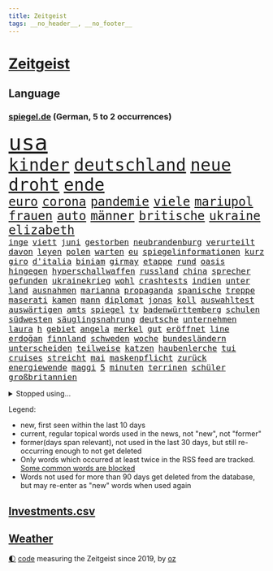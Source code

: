 ```yaml
---
title: Zeitgeist
tags: __no_header__, __no_footer__
---
```


# [Zeitgeist](https://oliz.io/zeitgeist/)

## Language

<h3><a href="https://www.spiegel.de" target="_blank">spiegel.de</a> (German, 5 to 2 occurrences)</h3>
<p style="font-family:monospace">
<span style="font-size:32pt"><a href="news_links.html#usa" class="current">usa</a></span>
<br>
<span style="font-size:25pt"><a href="news_links.html#kinder" class="current">kinder</a></span>
<span style="font-size:25pt"><a href="news_links.html#deutschland" class="current">deutschland</a></span>
<span style="font-size:25pt"><a href="news_links.html#neue" class="current">neue</a></span>
<span style="font-size:25pt"><a href="news_links.html#droht" class="current">droht</a></span>
<span style="font-size:25pt"><a href="news_links.html#ende" class="current">ende</a></span>
<br>
<span style="font-size:18pt"><a href="news_links.html#euro" class="current">euro</a></span>
<span style="font-size:18pt"><a href="news_links.html#corona" class="current">corona</a></span>
<span style="font-size:18pt"><a href="news_links.html#pandemie" class="current">pandemie</a></span>
<span style="font-size:18pt"><a href="news_links.html#viele" class="current">viele</a></span>
<span style="font-size:18pt"><a href="news_links.html#mariupol" class="current">mariupol</a></span>
<span style="font-size:18pt"><a href="news_links.html#frauen" class="current">frauen</a></span>
<span style="font-size:18pt"><a href="news_links.html#auto" class="current">auto</a></span>
<span style="font-size:18pt"><a href="news_links.html#männer" class="current">männer</a></span>
<span style="font-size:18pt"><a href="news_links.html#britische" class="current">britische</a></span>
<span style="font-size:18pt"><a href="news_links.html#ukraine" class="current">ukraine</a></span>
<span style="font-size:18pt"><a href="news_links.html#elizabeth" class="current">elizabeth</a></span>
<br>
<span style="font-size:12pt"><a href="news_links.html#inge" class="new">inge</a></span>
<span style="font-size:12pt"><a href="news_links.html#viett" class="new">viett</a></span>
<span style="font-size:12pt"><a href="news_links.html#juni" class="current">juni</a></span>
<span style="font-size:12pt"><a href="news_links.html#gestorben" class="current">gestorben</a></span>
<span style="font-size:12pt"><a href="news_links.html#neubrandenburg" class="current">neubrandenburg</a></span>
<span style="font-size:12pt"><a href="news_links.html#verurteilt" class="current">verurteilt</a></span>
<span style="font-size:12pt"><a href="news_links.html#davon" class="current">davon</a></span>
<span style="font-size:12pt"><a href="news_links.html#leyen" class="current">leyen</a></span>
<span style="font-size:12pt"><a href="news_links.html#polen" class="current">polen</a></span>
<span style="font-size:12pt"><a href="news_links.html#warten" class="current">warten</a></span>
<span style="font-size:12pt"><a href="news_links.html#eu" class="current">eu</a></span>
<span style="font-size:12pt"><a href="news_links.html#spiegelinformationen" class="current">spiegelinformationen</a></span>
<span style="font-size:12pt"><a href="news_links.html#kurz" class="current">kurz</a></span>
<span style="font-size:12pt"><a href="news_links.html#giro" class="current">giro</a></span>
<span style="font-size:12pt"><a href="news_links.html#d'italia" class="current">d'italia</a></span>
<span style="font-size:12pt"><a href="news_links.html#biniam" class="current">biniam</a></span>
<span style="font-size:12pt"><a href="news_links.html#girmay" class="current">girmay</a></span>
<span style="font-size:12pt"><a href="news_links.html#etappe" class="current">etappe</a></span>
<span style="font-size:12pt"><a href="news_links.html#rund" class="current">rund</a></span>
<span style="font-size:12pt"><a href="news_links.html#oasis" class="current">oasis</a></span>
<span style="font-size:12pt"><a href="news_links.html#hingegen" class="current">hingegen</a></span>
<span style="font-size:12pt"><a href="news_links.html#hyperschallwaffen" class="new">hyperschallwaffen</a></span>
<span style="font-size:12pt"><a href="news_links.html#russland" class="current">russland</a></span>
<span style="font-size:12pt"><a href="news_links.html#china" class="current">china</a></span>
<span style="font-size:12pt"><a href="news_links.html#sprecher" class="current">sprecher</a></span>
<span style="font-size:12pt"><a href="news_links.html#gefunden" class="current">gefunden</a></span>
<span style="font-size:12pt"><a href="news_links.html#ukrainekrieg" class="current">ukrainekrieg</a></span>
<span style="font-size:12pt"><a href="news_links.html#wohl" class="current">wohl</a></span>
<span style="font-size:12pt"><a href="news_links.html#crashtests" class="new">crashtests</a></span>
<span style="font-size:12pt"><a href="news_links.html#indien" class="current">indien</a></span>
<span style="font-size:12pt"><a href="news_links.html#unter" class="current">unter</a></span>
<span style="font-size:12pt"><a href="news_links.html#land" class="current">land</a></span>
<span style="font-size:12pt"><a href="news_links.html#ausnahmen" class="current">ausnahmen</a></span>
<span style="font-size:12pt"><a href="news_links.html#marianna" class="new">marianna</a></span>
<span style="font-size:12pt"><a href="news_links.html#propaganda" class="current">propaganda</a></span>
<span style="font-size:12pt"><a href="news_links.html#spanische" class="current">spanische</a></span>
<span style="font-size:12pt"><a href="news_links.html#treppe" class="new">treppe</a></span>
<span style="font-size:12pt"><a href="news_links.html#maserati" class="new">maserati</a></span>
<span style="font-size:12pt"><a href="news_links.html#kamen" class="current">kamen</a></span>
<span style="font-size:12pt"><a href="news_links.html#mann" class="current">mann</a></span>
<span style="font-size:12pt"><a href="news_links.html#diplomat" class="current">diplomat</a></span>
<span style="font-size:12pt"><a href="news_links.html#jonas" class="current">jonas</a></span>
<span style="font-size:12pt"><a href="news_links.html#koll" class="new">koll</a></span>
<span style="font-size:12pt"><a href="news_links.html#auswahltest" class="new">auswahltest</a></span>
<span style="font-size:12pt"><a href="news_links.html#auswärtigen" class="current">auswärtigen</a></span>
<span style="font-size:12pt"><a href="news_links.html#amts" class="new">amts</a></span>
<span style="font-size:12pt"><a href="news_links.html#spiegel" class="current">spiegel</a></span>
<span style="font-size:12pt"><a href="news_links.html#tv" class="current">tv</a></span>
<span style="font-size:12pt"><a href="news_links.html#badenwürttemberg" class="current">badenwürttemberg</a></span>
<span style="font-size:12pt"><a href="news_links.html#schulen" class="current">schulen</a></span>
<span style="font-size:12pt"><a href="news_links.html#südwesten" class="current">südwesten</a></span>
<span style="font-size:12pt"><a href="news_links.html#säuglingsnahrung" class="new">säuglingsnahrung</a></span>
<span style="font-size:12pt"><a href="news_links.html#deutsche" class="current">deutsche</a></span>
<span style="font-size:12pt"><a href="news_links.html#unternehmen" class="current">unternehmen</a></span>
<span style="font-size:12pt"><a href="news_links.html#laura" class="current">laura</a></span>
<span style="font-size:12pt"><a href="news_links.html#h" class="current">h</a></span>
<span style="font-size:12pt"><a href="news_links.html#gebiet" class="current">gebiet</a></span>
<span style="font-size:12pt"><a href="news_links.html#angela" class="current">angela</a></span>
<span style="font-size:12pt"><a href="news_links.html#merkel" class="current">merkel</a></span>
<span style="font-size:12pt"><a href="news_links.html#gut" class="current">gut</a></span>
<span style="font-size:12pt"><a href="news_links.html#eröffnet" class="current">eröffnet</a></span>
<span style="font-size:12pt"><a href="news_links.html#line" class="new">line</a></span>
<span style="font-size:12pt"><a href="news_links.html#erdoğan" class="current">erdoğan</a></span>
<span style="font-size:12pt"><a href="news_links.html#finnland" class="current">finnland</a></span>
<span style="font-size:12pt"><a href="news_links.html#schweden" class="current">schweden</a></span>
<span style="font-size:12pt"><a href="news_links.html#woche" class="current">woche</a></span>
<span style="font-size:12pt"><a href="news_links.html#bundesländern" class="current">bundesländern</a></span>
<span style="font-size:12pt"><a href="news_links.html#unterscheiden" class="current">unterscheiden</a></span>
<span style="font-size:12pt"><a href="news_links.html#teilweise" class="current">teilweise</a></span>
<span style="font-size:12pt"><a href="news_links.html#katzen" class="current">katzen</a></span>
<span style="font-size:12pt"><a href="news_links.html#haubenlerche" class="new">haubenlerche</a></span>
<span style="font-size:12pt"><a href="news_links.html#tui" class="current">tui</a></span>
<span style="font-size:12pt"><a href="news_links.html#cruises" class="current">cruises</a></span>
<span style="font-size:12pt"><a href="news_links.html#streicht" class="current">streicht</a></span>
<span style="font-size:12pt"><a href="news_links.html#mai" class="current">mai</a></span>
<span style="font-size:12pt"><a href="news_links.html#maskenpflicht" class="current">maskenpflicht</a></span>
<span style="font-size:12pt"><a href="news_links.html#zurück" class="current">zurück</a></span>
<span style="font-size:12pt"><a href="news_links.html#energiewende" class="current">energiewende</a></span>
<span style="font-size:12pt"><a href="news_links.html#maggi" class="new">maggi</a></span>
<span style="font-size:12pt"><a href="news_links.html#5" class="current">5</a></span>
<span style="font-size:12pt"><a href="news_links.html#minuten" class="current">minuten</a></span>
<span style="font-size:12pt"><a href="news_links.html#terrinen" class="new">terrinen</a></span>
<span style="font-size:12pt"><a href="news_links.html#schüler" class="current">schüler</a></span>
<span style="font-size:12pt"><a href="news_links.html#großbritannien" class="current">großbritannien</a></span>
</p>
<details>
<summary>Stopped using...</summary>
<p class="former" style="font-size:12pt">
boot(573) mittelmeer(573) wirkte(573) katze(572) fenster(571) höchsten(571) manöver(571) regel(571) stecken(571) eskalation(570) nachfolge(570) uhr(570) verrät(570) ausländische(569) geholt(569) gott(569) massiver(569) sicherheitsbehörden(569) stoppte(569) asche(568) beantragen(568) beeinflussen(568) gefüllt(568) kanzlerin(568) liege(568) scheidet(568) toni(568) 6(567) bestreitet(567) britischer(567) energien(567) erfahren(567) früherer(567) funktioniert(567) mahnt(567) märchen(567) nachwuchs(567) strafmaßnahmen(567) umstrittener(567) verwendet(567) überlebt(567) 50000(566) attackieren(566) aufmerksamkeit(566) babys(566) billionen(566) d(566) einreisen(566) froh(566) gewaltige(566) gäste(566) jüngeren(566) kündigung(566) liste(566) maria(566) mütter(566) verhältnis(566) atlantik(565) krankenhäuser(565) körper(565) maß(565) organisationen(565) pferd(565) rechtsextremismus(565) scheiterte(565) schweigt(565) spanier(565) vergeben(565) versprach(565) widerspruch(565) zurückkehren(565) 130(564) atmosphäre(564) brücke(564) coronawelle(564) co₂(564) ddr(564) gekostet(564) jung(564) lehnen(564) still(564) usschauspielerin(564) verlängerung(564) verschärfung(564) versäumnisse(564) 400(563) ausfallen(563) erholung(563) gesagt(563) größter(563) jahrhundert(563) jahrzehnte(563) kritisierte(563) portugal(563) stets(563) street(563) taten(563) belarussischen(562) brauchte(562) drohungen(562) hintergründe(562) käufer(562) selben(562) stück(562) tore(562) verdächtiger(562) vorher(562) weder(562) zählen(562) csuchef(561) entwurf(561) gelassen(561) hans(561) hölle(561) peru(561) rassistischer(561) reißt(561) schwester(561) standort(561) verhängen(561) billie(560) dadurch(560) eugh(560) kochinstituts(560) nutzte(560) rettungskräfte(560) sensation(560) texas(560) 3000(559) eilish(559) gebrochen(559) impfstoff(559) infektion(559) leichte(559) lüge(559) lügen(559) sichern(559) smith(559) verbrechen(559) vertrauen(559) werbung(559) anbieter(558) digitaler(558) park(558) taiwan(558) werke(558) wiederholt(558) angenommen(557) finanzieren(557) jüngere(557) ministerpräsidenten(557) norbert(557) philip(557) schnelltests(557) schwindet(557) verlauf(557) zwischenzeitlich(557) 2011(556) berät(556) ergibt(556) meint(556) schlimmste(556) viertelfinale(556) wende(556) dar(555) e(555) siegen(555) bestehen(554) goldenen(554) mode(554) demokratische(553) frische(553) hotels(553) seltsame(553) solange(553) verbände(553) kryptowährung(552) verfehlt(552) 2030(551) angerichtet(551) möglicherweise(551) neuauflage(551) marsch(550) testet(550) wiederholen(550) entspannung(549) erwischt(549) konsum(549) rechtzeitig(549) staffel(549) 600(548) emissionen(548) gefangene(548) gesundheitsministerium(548) impfungen(547) überschwemmungen(547) deutsches(546) gold(546) steffen(546) varianten(546) fortuna(545) monats(545) tiefen(545) erkranken(544) wind(544) gehörte(542) verwickelt(542) vorne(542) gewahrsam(541) gouverneur(541) hackerangriff(540) rose(540) tennisprofi(540) impfstoffe(538) saintgermain(536) sydney(536) syrer(536) verkürzt(536) kapitel(533) wandel(533) stört(531) schritten(530) hinterlässt(529) iranischen(529) jurist(529) grünenchefin(528) schock(527) afrikas(526) gerieten(526) verlegen(526) olympia(523) rückblick(523) sophie(523) vorgenommen(522) spionage(521) kanadas(518) prägte(518) anderswo(517) zdf(517) staatsoberhaupt(515) eingeräumt(514) ausgaben(512) topspiel(511) quadratmeter(507) weltmeisterschaft(507) bundespräsidenten(505) mehren(505) fotografieren(504) koblenz(504) heimsieg(500) rätseln(500) ausweg(497) brutalen(491) sachen(491) befunden(490) flogen(489) abhilfe(486) überwiegend(484) coronawochenüberblick(483) mangelnde(480) berichtete(478) uskapitol(477) 95(459) technische(459) glasgow(458) langjährige(458) bestens(454) extremwetter(437) behindern(436) fahrbahn(434) großstädten(432) 20jährige(427) bahnverkehr(425) worüber(420) untermauert(399) wüste(380) verlag(375) höchster(374) eile(370) financial(365) umständen(362) raumfahrt(352) holz(349) richteten(348) auszeichnung(347) genesen(347) vorreiter(341) freigegeben(339) pop(332) jahresende(327) flohen(326) serbien(326) müll(323) erlebnisse(321) ausgestellt(320) bürgern(320) individuelle(318) tricks(318) 01(317) parkplatz(316) mangelware(314) fluggesellschaften(310) entsorgt(309) erhöhte(307) ernstfall(307) liebt(307) peters(307) traditionelle(306) naht(304) urteilte(302) 1962(301) kroatien(301) eingriff(299) gegenspieler(298) kilogramm(298) schrumpft(298) zusammengestoßen(298) drohnen(297) kämpften(297) verharmlost(297) verheerende(297) 160(295) norwegische(295) auslaufen(294) cup(294) dick(294) europol(294) schließung(290) 72(289) 1997(287) axel(286) gorillas(286) fühlte(283) 33jährige(282) knie(282) selbstkritisch(282) intendant(280) rt(280) blind(279) lebten(272) fällig(271) vizepräsidentin(270) debattieren(267) handelsverband(266) traten(266) supermärkte(265) kollision(264) lebron(264) beeinträchtigt(262) krisenmanagement(260) badenbaden(259) marsalek(259) berühmteste(255) bewahrt(255) gesammelt(255) unterdrückung(255) befürchtete(254) lebenden(253) moritz(253) achtjährige(252) grand(252) regnet(252) one(251) genervt(250) zivile(248) hansjoachim(247) verzockt(247) börsen(246) heiße(246) nouripour(246) 05(238) kohleausstieg(238) göringeckardt(237) kritischen(237) papiere(237) emirat(236) world(234) masters(233) nadine(233) springer(232) diebe(230) holstein(225) protokoll(224) regale(224) katrin(223) koalitionsvertrag(223) virginia(223) weltberühmt(222) zeitgleich(221) satt(220) überfallen(219) augenhöhe(217) geburtstagsfeier(216) zusehen(216) anheben(215) lotto(215) nikita(214) vorteil(214) ausgetauscht(213) medwedew(213) nfl(213) renten(212) saarbrücken(212) umgebracht(212) emotionen(208) kursieren(208) rechtsradikale(208) 1991(207) briefe(203) durchschnittlich(202) erfolgen(202) gefälschtem(202) jährlich(202) älteste(202) vornehmen(201) ice(200) 20jährigen(199) adam(199) natostaaten(199) follower(198) jesse(198) wichtiges(198) berlinbrandenburg(197) grünenspitze(197) erneuerbaren(196) berufseinstieg(195) provokationen(195) suizid(195) bettina(194) hitzewellen(194) raketenabwehr(194) asylbewerber(193) einschätzungen(191) nachziehen(191) zulauf(191) mannschaften(189) kälte(188) kredite(186) opel(184) geheimdienste(183) grauen(183) menschlichkeit(183) sauer(183) schlimme(181) wirtschaftsforscher(181) scherz(180) damaligen(179) hinrichtung(177) siegerin(177) aaron(176) gezielten(176) hals(176) medienkonzern(174) coronapatienten(173) geopolitische(173) auschwitz(171) ampelpartner(170) swr(170) idioten(169) valencia(168) westlicher(168) bayernstar(167) bundestagsvizepräsidentin(167) klimaneutralität(166) bemerkt(165) konzentration(165) generationen(164) topspieler(164) wundern(162) gegentore(161) wach(161) airlines(160) regierungen(160) christiane(159) empfindliche(158) sammlung(158) stürzten(158) schärfere(157) jahresbeginn(156) qualität(156) tradition(156) wetten(156) gestiegene(155) staatsstreich(155) bewirken(154) khan(154) zehnjähriger(154) hohes(153) tierwohl(153) angeblicher(152) fassen(151) söldnern(151) formel1saison(148) strafstoß(148) verglich(148) diskussionen(147) flüchtling(147) management(146) maßgeblich(146) aston(145) kursiert(145) rauschgift(145) tvmoderatorin(145) morddrohungen(144) erwägen(143) festivals(143) meteorologen(143) 107(141) organisatoren(141) überlastet(140) glamour(139) menschenrechtslage(137) 87(135) allgemeinen(135) dopings(135) faktor(135) mondes(135) brisant(134) friert(134) mahnte(134) schwimmende(134) zugelassene(134) teuerung(133) wecken(133) atomverhandlungen(131) diplomatisch(131) passende(131) klappt(130) stimmte(130) betonte(129) marieagnes(129) nancy(129) personalnot(129) coviderkrankung(128) schärfste(128) surfer(128) einfaches(127) schwerwiegender(127) bemerkenswerte(126) erbeuten(126) gefühle(125) muscheln(125) impfausweis(124) verschleppung(124) herausragenden(123) problematisch(123) curry(122) klara(122) klettern(122) sicherheitslücke(122) südpazifik(122) wahnsinn(122) mühen(121) pool(121) antrittsbesuch(120) downing(120) masepin(120) watzke(120) abstiegskampf(119) kanye(119) lebenswerk(119) offenbarte(119) rennstall(119) militärbündnis(117) schneefall(117) solar(117) berger(116) beschwört(116) ukraines(116) brunner(115) eingegangen(115) marvin(115) gewaltigen(114) kremls(114) kriterien(114) anpassungen(113) franco(113) haderte(113) spielplan(113) alleingelassen(112) paartherapeutin(112) frauenquote(111) männlicher(111) zusammengezogen(111) beherrscht(110) influencerin(110) neuerungen(110) regenfällen(110) verkehrsunfall(110) verringern(110) dahintersteckt(109) lastwagenfahrer(109) normalen(109) aktionismus(108) gerichte(108) kaczyński(108) beschaffung(107) dreyer(106) heimgesucht(106) knüpft(106) konsulat(106) lauten(106) malu(106) männlichen(106) rheinlandpfälzische(106) zehnmal(106) christen(105) nordkoreas(105) vettel(105) zusammengefasst(105) drangsaliert(104) gefühlen(104) haftbefehle(104) lebensmittelpreise(104) hilflos(103) maskentragen(103) staatsfernsehen(103) unternehmens(103) verbrechern(103) gegründet(102) reiches(102) ausgeschlagen(101) finanzschwache(101) geywitz(101) impfpflichtdebatte(101) kasachstan(101) lehrermangel(101) sicherheitsrates(101) zerfallen(101) grünem(100) mutmaßlichem(100) liebte(99) liz(99) fitness(98) millionäre(98) nirvana(98) schimpansen(98) spaltung(98) vorsätze(98) belastungen(97) flaggschiff(96) geschenk(96) muslimische(96) nahrungsmittel(96) coronainfizierten(95) glanz(95) medienanstalt(95) bunt(94) douglas(94) erneuert(94) malis(94) brandanschlag(93) anhand(92) herzattacke(92) vergleichsweise(91) vielzahl(91) anklagepunkten(90) anstrengungen(90) eindhoven(90) populär(90) reuters(90) steueroase(90) aufgedeckt(89) bronx(89) angestiegen(88) süßigkeiten(88) tempolimit(88) trick(88) verwüsten(88) 82jährige(87) frachtcontainer(87) klimaschädliche(87) methan(87) mv(87) siebenjährige(87) veteranen(87) zahlungen(87) einmarschieren(86) knappes(86) repariert(86) schlimmere(86) vitali(86) filmemacher(85) justizministerium(85) kurioser(85) emotionalen(84) gütern(84) influencerinnen(84) kontaktverfolgung(84) provozierte(84) ramona(84) soloselbstständige(84) wundert(84) überzeugung(84) columbus(83) gemeinsamkeit(83) hut(83) joggen(83) monster(83) strände(83) grünenführung(82) massenmord(82) notfallversorgung(82) inselgruppe(81) leistungsträger(81) nachwirkungen(81) rollo(81) 2014(80) unterschlagen(80) verdienst(80) geschworenen(79) gespürt(79) kernkraftwerke(79) ustalent(79) zugutekommen(79) aufhören(78) berlusconi(78) besprachen(78) entschlossenheit(78) neubauten(78) salah(78) silvio(78) unicef(78) uscomedian(78) à(78) gedemütigt(77) thyssenkrupp(77) verkraften(77) weltmacht(77) zweistellige(77) gezockt(76) unwohl(76) verenden(76) verfügbaren(76) 21jährige(75) 55jährigen(75) extremisten(75) müsst(75) ungewohnte(75) beckham(74) demi(74) moore(74) pfeiffer(74) schätzt(74) weltgesundheitsorganisation(74) betrogen(73) elefanten(73) sprengsatz(73) verkehrskontrolle(73) anhalten(72) westafrika(72) zivilen(72) asylsuchende(71) jugendstrafe(71) kapitols(71) lasten(71) risikogruppen(71) vergewaltigte(71) 37jährigen(70) bnd(70) heimischen(70) nestlé(70) sehnt(70) anzahl(69) ausbildungsverträge(69) begingen(69) silber(69) stromausfälle(69) eautoprämie(68) kylian(68) mbappé(68) prognostizieren(68) schwanken(68) welthandel(68) eingeplant(67) inhalten(67) rené(67) bescheiden(66) funk(66) konkurrentin(66) niemanden(66) notunterkünfte(66) 80jährige(65) abdeslam(65) englands(65) frühlings(65) matsch(65) millionenbeträge(65) teamwettbewerb(65) abstoßen(64) anfangszeit(64) bankkunden(64) bretagne(64) favoritinnen(64) gebühren(64) schwerfällt(64) systemen(64) vereinbarungen(64) kalifornische(63) mitgliedern(63) rockse(63) roller(63) stabschef(63) stoffe(63) versagen(63) 03(62) johanna(62) ritt(62) exsoldaten(61) fußballwelt(61) kirchen(61) russin(61) sbahnen(61) schriftliche(61) baustein(60) dopingfall(60) gegendemonstranten(60) gesprächsangebot(60) hagelt(60) jackson(60) oxford(60) projekten(60) schwarzmeerflotte(60) anschlagspläne(59) erhoffen(59) umzusetzen(59) verschlimmert(59) wirtschaften(59) abgestimmt(58) gefolgt(58) lehnte(58) zeilen(58) jennifer(57) saied(57) aufräumarbeiten(56) bidenregierung(56) heidenheim(56) sondiert(56) 37jähriger(55) abgezogen(55) austreten(55) container(55) geldwäscheverdachtsfälle(55) halbzeit(55) klum(55) komiker(55) missbrauchsfälle(55) abgekommen(54) sees(54) stabil(54) kommerzielle(53) kappen(52) leyens(52) sterbehilfe(52) verblüfft(52) 1100(51) noble(51) versprechungen(51) domröse(50) exnatogeneral(50) hanslothar(50) ost(50) plastik(50) ratlos(50) schreckt(50) zynisch(50) 95jährige(49) bundeskabinett(49) crowdfunding(49) erforschen(49) hagelschauers(49) samuel(49) schneiden(49) swingerklub(49) verlangten(49) bekanntwerden(48) eindrücke(48) gelegen(48) schaffe(48) sekretärin(48) simpsons(48) zögerte(48) böschung(47) freizeitpark(47) profitierte(47) rückblickend(47) trickst(47) willens(47) zeuge(47) abramowitsch(46) außenpolitische(46) delegation(46) fünften(46) schockierte(46) schreckliche(46) taktischen(46) ukrainefeldzug(46) 2035(45) angepöbelt(45) beizutreten(45) erlebnissen(45) gardasee(45) sanktion(45) 59jähriger(44) altenpfleger(44) fatale(44) hauptdarsteller(44) hilfstransporte(44) kot(44) lobbyregister(44) omikronsubtyp(44) selenskyjregierung(44) ed(43) gepanzerte(43) glaubte(43) produktionsstopp(43) rüstungsprojekte(43) starkregen(43) verliehen(43) ausschalten(42) beschuldigten(42) bobic(42) eingetroffen(42) fatal(42) fredi(42) infektiologin(42) nukleare(42) regalen(42) studio(42) titelchancen(42) todesopfers(42) wiedereinführung(42) wohnhäuser(42) alisher(41) anwendung(41) bekundet(41) bindung(41) dilbar(41) mateusz(41) morawiecki(41) nachbarschaftsstreit(41) oligarchenjacht(41) passe(41) sorokin(41) sponsoren(41) statistisches(41) tanken(41) östlichen(41) abstiegsbedrohte(40) energielieferungen(40) jochen(40) natalia(40) usverteidigungsministerium(40) zugriff(40) degen(39) iaeachef(39) jenen(39) mariano(39) massenschlägerei(39) nächte(39) power(39) afghanen(38) bombardements(38) gru(38) belgrad(37) bombardierte(37) exfreundin(37) höhenlagen(37) kooperationen(37) vertraut(37) iowa(36) schutt(36) unomenschenrechtsrat(36) vorziehen(36) wappnen(36) bewegenden(35) duo(35) vergeltung(35) versetzen(35) überhöhen(35) bundestrainerin(34) coronakennzahlen(34) iwan(34) luftbrücke(34) rinder(34) unterhalten(34) 1977(33) boni(33) bundesfamilienministerin(33) koch(33) komplexen(33) kürzester(33) unfällen(33) chemiewaffeneinsatz(32) chemische(32) ehemaligem(32) energieembargo(32) hochwasserkatastrophe(32) neuendorf(32) schimmel(32) geschlossenen(31) günstige(31) sachs(31) ahr(30) drücken(30) hauchdünn(30) quebec(30) schnellere(30) weltmeisters(30) wladmir(30) flüchtlingsheim(29) gelassenheit(29) herstellern(29) invasionsarmee(29) kombattanten(29) teilerfolg(29) unterkunft(29) verbandes(29) vorschriften(29) abstiegsplatz(28) dokumentieren(28) dreierpack(28) großhändler(28) hamsterkäufe(28) neymar(28) ablöse(27) chemischer(27) fed(27) obduktion(27) raketenangriff(27) revolutionsgarden(27) holzboot(26) verwüstungen(26) übersetzt(26) auffälligen(25) befristetes(25) absprung(24) achtes(24) ambivalent(24) ausgedient(24) endpunkt(24) gaststätten(24) palmen(24) abgrund(23) ferraripilot(23) g20(23) hauptgewinn(23) mechaniker(23) nebenwirkungen(23) versorgungslage(23) bekunden(22) bürgerkriegs(22) championsleagueviertelfinale(22) karim(22) nachgelegt(22) angetreten(21) freundinnen(21) grundordnung(21) kalt(21) natomitglied(21) sardinien(21) sound(21) zusammenleben(21) zweifelhaft(21) erwischen(20) leugnet(20) unterscheidet(20) gehörlose(19) merke(19) messungen(19) my(19) umsteigen(19) verweis(19) zwangsarbeit(19) zweifelhaften(19) entschärfte(18) indem(18) iron(18) menschenrechtsorganisationen(18) tvsenders(18) umentschieden(18) abzusetzen(17) bauten(17) beck(17) emporkömmling(17) fahrlehrer(17) friedensvertrag(17) paddeln(17) schiefgelaufen(17) stalin(17) zutaten(17) agenten(16) dome(16) fernen(16) gerüstet(16) landwirt(16) nulltarif(16) schweriner(16) staatstragend(16) tu(16) wmqualifikation(16) wärmer(16) aufzunehmen(15) coronamaskenpflicht(15) familienleben(15) insolvenzverschleppung(15) isch(15) lungenembolie(15) schutzmaßnahme(15) sonnensystem(15) aufhört(14) entfernten(14) hartnäckig(14) notwendigkeit(14) übernachten(14) besorgniserregend(13) enthielten(13) gelenkt(13) registrierte(13) zweifelt(13) öffentlicher(13) entsprechend(12) kabinetts(12) zaubert(12) dir(11) hurtigruten(11) neutralität(11) ohrfeigeneklat(11) schlachtfeld(11) weiterkommen(11)
</p>
</details>
<p>Legend:
<ul>
<li><span class="new">new</span>, first seen within the last 10 days</li>
<li><span class="current">current</span>, regular topical words used in the news, not "new", not "former"</li>
<li><span class="former">former(days span relevant)</span>, not used in the last 30 days, but still re-occurring enough to not get deleted</li>
<li>Only words which occurred at least twice in the RSS feed are tracked. <a href="language/filters.py">Some common words are blocked</a></li>
<li>Words not used for more than 90 days get deleted from the database, but may re-enter as "new" words when used again</li>
</ul>
</p>

## [Investments](investments.html)[.csv](investments.csv)

## [Weather](weather.html)

<footer>
<a href="javascript:toggleTheme()" class="nav">🌓</a>
<a href="https://github.com/ooz/zeitgeist">code</a> measuring the Zeitgeist since 2019, by <a href="https://oliz.io">oz</a>
</footer>
